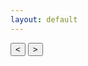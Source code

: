 ```yaml
---
layout: default
---
```

  <div id="board" style="width: 400px"></div>
  <input type="button" id="backward" value="<" />
  <input type="button" id="forward" value=">" />

  <script>
    gameMoves = "";
    function loadGame() {
      $.ajax({
        url: "CURRENT_GAME.pgn",
        dataType: "text",
        success: function(data) {
          gameMoves = data;
          turn = 0;
          colourToMove = 0;
          turns = gameMoves.split("\n");
          game.reset();
          board.position(game.fen());
        }
      });
    }

    var game=new Chess();
    var turn = 0;
    var colourToMove = 0;

    var turns = gameMoves.split("\n");

    var board = ChessBoard('board', {});
    board.start;
    $("#forward").on("click", makeMove);
    $("#backward").on("click", backMove);
    board.position(game.fen());

    function backMove() {
      if (turn > 0 || colourToMove === 1) {
        game.undo();
        board.position(game.fen());
        colourToMove = 1 - colourToMove;
        turn = turn - colourToMove;
      }
    }

    function nextMove() {
      var moves = turns[turn].split(/\s+/);
      move = moves[colourToMove + 1];
      turn = turn + colourToMove;
      colourToMove = 1 - colourToMove;
      return move;
    }

    function makeMove(){
      if (turn < turns.length - 1) {
        move = nextMove();
        if (move) {
          game.move(move);
          board.position(game.fen());
        }
      }
    }

    $(document).ready(function() {
      loadGame();      
    });
  </script>

